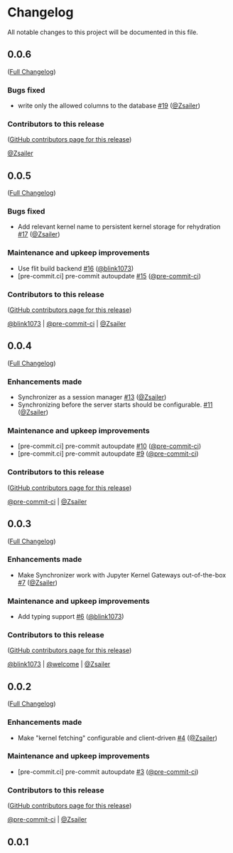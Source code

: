 # Changelog

All notable changes to this project will be documented in this file.

<!-- <START NEW CHANGELOG ENTRY> -->

## 0.0.6

([Full Changelog](https://github.com/jupyter-server/synchronizer/compare/v0.0.5...11f5c8daa9501f39898a9a608014566db5075e44))

### Bugs fixed

- write only the allowed columns to the database [#19](https://github.com/jupyter-server/synchronizer/pull/19) ([@Zsailer](https://github.com/Zsailer))

### Contributors to this release

([GitHub contributors page for this release](https://github.com/jupyter-server/synchronizer/graphs/contributors?from=2022-05-05&to=2022-05-05&type=c))

[@Zsailer](https://github.com/search?q=repo%3Ajupyter-server%2Fsynchronizer+involves%3AZsailer+updated%3A2022-05-05..2022-05-05&type=Issues)

<!-- <END NEW CHANGELOG ENTRY> -->

## 0.0.5

([Full Changelog](https://github.com/jupyter-server/synchronizer/compare/v0.0.4...fbf531a2ffc46d200c2f037fa802438110027dd0))

### Bugs fixed

- Add relevant kernel name to persistent kernel storage for rehydration [#17](https://github.com/jupyter-server/synchronizer/pull/17) ([@Zsailer](https://github.com/Zsailer))

### Maintenance and upkeep improvements

- Use flit build backend [#16](https://github.com/jupyter-server/synchronizer/pull/16) ([@blink1073](https://github.com/blink1073))
- [pre-commit.ci] pre-commit autoupdate [#15](https://github.com/jupyter-server/synchronizer/pull/15) ([@pre-commit-ci](https://github.com/pre-commit-ci))

### Contributors to this release

([GitHub contributors page for this release](https://github.com/jupyter-server/synchronizer/graphs/contributors?from=2022-04-29&to=2022-05-05&type=c))

[@blink1073](https://github.com/search?q=repo%3Ajupyter-server%2Fsynchronizer+involves%3Ablink1073+updated%3A2022-04-29..2022-05-05&type=Issues) | [@pre-commit-ci](https://github.com/search?q=repo%3Ajupyter-server%2Fsynchronizer+involves%3Apre-commit-ci+updated%3A2022-04-29..2022-05-05&type=Issues) | [@Zsailer](https://github.com/search?q=repo%3Ajupyter-server%2Fsynchronizer+involves%3AZsailer+updated%3A2022-04-29..2022-05-05&type=Issues)

## 0.0.4

([Full Changelog](https://github.com/jupyter-server/synchronizer/compare/v0.0.3...ca069ec88ee718ff24d014132dc3de7e187af6ea))

### Enhancements made

- Synchronizer as a session manager [#13](https://github.com/jupyter-server/synchronizer/pull/13) ([@Zsailer](https://github.com/Zsailer))
- Synchronizing before the server starts should be configurable. [#11](https://github.com/jupyter-server/synchronizer/pull/11) ([@Zsailer](https://github.com/Zsailer))

### Maintenance and upkeep improvements

- [pre-commit.ci] pre-commit autoupdate [#10](https://github.com/jupyter-server/synchronizer/pull/10) ([@pre-commit-ci](https://github.com/pre-commit-ci))
- [pre-commit.ci] pre-commit autoupdate [#9](https://github.com/jupyter-server/synchronizer/pull/9) ([@pre-commit-ci](https://github.com/pre-commit-ci))

### Contributors to this release

([GitHub contributors page for this release](https://github.com/jupyter-server/synchronizer/graphs/contributors?from=2022-04-12&to=2022-04-29&type=c))

[@pre-commit-ci](https://github.com/search?q=repo%3Ajupyter-server%2Fsynchronizer+involves%3Apre-commit-ci+updated%3A2022-04-12..2022-04-29&type=Issues) | [@Zsailer](https://github.com/search?q=repo%3Ajupyter-server%2Fsynchronizer+involves%3AZsailer+updated%3A2022-04-12..2022-04-29&type=Issues)

## 0.0.3

([Full Changelog](https://github.com/jupyter-server/synchronizer/compare/v0.0.2...af4c669a9b4a41845451fa93be546aa442c9d680))

### Enhancements made

- Make Synchronizer work with Jupyter Kernel Gateways out-of-the-box [#7](https://github.com/jupyter-server/synchronizer/pull/7) ([@Zsailer](https://github.com/Zsailer))

### Maintenance and upkeep improvements

- Add typing support [#6](https://github.com/jupyter-server/synchronizer/pull/6) ([@blink1073](https://github.com/blink1073))

### Contributors to this release

([GitHub contributors page for this release](https://github.com/jupyter-server/synchronizer/graphs/contributors?from=2022-04-12&to=2022-04-12&type=c))

[@blink1073](https://github.com/search?q=repo%3Ajupyter-server%2Fsynchronizer+involves%3Ablink1073+updated%3A2022-04-12..2022-04-12&type=Issues) | [@welcome](https://github.com/search?q=repo%3Ajupyter-server%2Fsynchronizer+involves%3Awelcome+updated%3A2022-04-12..2022-04-12&type=Issues) | [@Zsailer](https://github.com/search?q=repo%3Ajupyter-server%2Fsynchronizer+involves%3AZsailer+updated%3A2022-04-12..2022-04-12&type=Issues)

## 0.0.2

([Full Changelog](https://github.com/jupyter-server/synchronizer/compare/v0.0.1...d48b159af0572834188a15a2501f5f26bae9644a))

### Enhancements made

- Make "kernel fetching" configurable and client-driven [#4](https://github.com/jupyter-server/synchronizer/pull/4) ([@Zsailer](https://github.com/Zsailer))

### Maintenance and upkeep improvements

- [pre-commit.ci] pre-commit autoupdate [#3](https://github.com/jupyter-server/synchronizer/pull/3) ([@pre-commit-ci](https://github.com/pre-commit-ci))

### Contributors to this release

([GitHub contributors page for this release](https://github.com/jupyter-server/synchronizer/graphs/contributors?from=2022-04-05&to=2022-04-11&type=c))

[@pre-commit-ci](https://github.com/search?q=repo%3Ajupyter-server%2Fsynchronizer+involves%3Apre-commit-ci+updated%3A2022-04-05..2022-04-11&type=Issues) | [@Zsailer](https://github.com/search?q=repo%3Ajupyter-server%2Fsynchronizer+involves%3AZsailer+updated%3A2022-04-05..2022-04-11&type=Issues)

## 0.0.1
